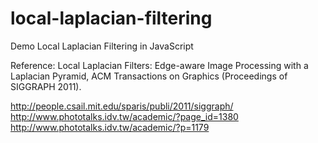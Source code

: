 # local-laplacian-filtering

Demo Local Laplacian Filtering in JavaScript 

Reference:
Local Laplacian Filters: Edge-aware Image Processing with a Laplacian Pyramid, ACM Transactions on Graphics (Proceedings of SIGGRAPH 2011).

http://people.csail.mit.edu/sparis/publi/2011/siggraph/
http://www.phototalks.idv.tw/academic/?page_id=1380
http://www.phototalks.idv.tw/academic/?p=1179
